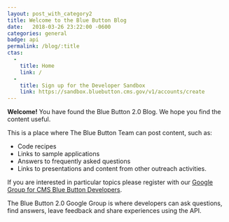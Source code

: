 ```yaml
---
layout: post_with_category2
title: Welcome to the Blue Button Blog 
date:   2018-03-26 23:22:00 -0600
categories: general
badge: api
permalink: /blog/:title
ctas:
  - 
    title: Home
    link: /
  -
    title: Sign up for the Developer Sandbox
    link: https://sandbox.bluebutton.cms.gov/v1/accounts/create
---
```

**Welcome!** You have found the Blue Button 2.0 Blog. We hope you find the content useful.

This is a place where The Blue Button Team can post content, such as: 

- Code recipes 
- Links to sample applications
- Answers to frequently asked questions
- Links to presentations and content from other outreach activities.

If you are interested in particular topics please register with our 
<a href="https://groups.google.com/forum/#!forum/Developer-group-for-cms-blue-button-api" target="_blank">Google Group for CMS Blue Button Developers</a>.

The Blue Button 2.0 Google Group is where developers can ask questions, find answers, 
leave feedback and share experiences using the API. 
